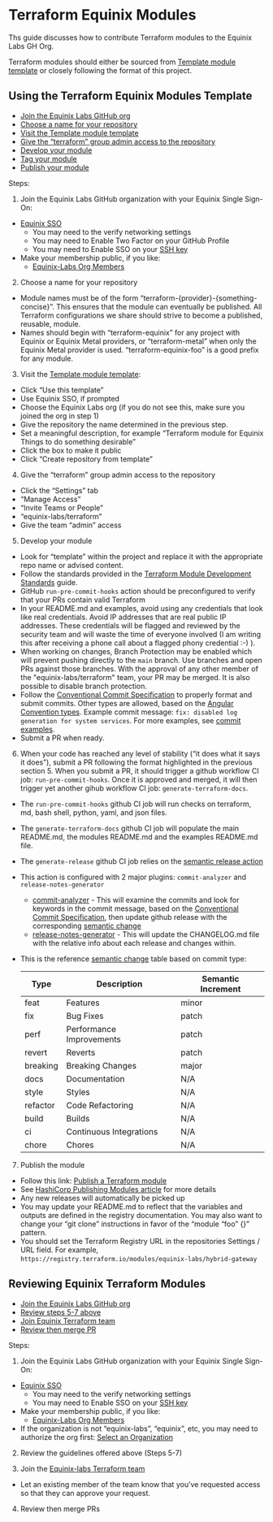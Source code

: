# Terraform Equinix Modules

Ths guide discusses how to contribute Terraform modules to the Equinix Labs GH Org.

Terraform modules should either be sourced from [Template module template] or closely following the format of this project.

## Using the Terraform Equinix Modules Template

- [Join the Equinix Labs GitHub org](#join)
- [Choose a name for your repository](#choose)
- [Visit the Template module template](#visit)
- [Give the “terraform” group admin access to the repository](#give)
- [Develop your module](#develop)
- [Tag your module](#tag)
- [Publish your module](#publish)

Steps:

1. <a name="join"></a> Join the Equinix Labs GitHub organization with your Equinix Single Sign-On:

* [Equinix SSO]
  * You may need to the verify networking settings
  * You may need to Enable Two Factor on your GitHub Profile
  * You may need to Enable SSO on your [SSH key]
* Make your membership public, if you like:
  * [Equinix-Labs Org Members]

2. <a name="choose"></a> Choose a name for your repository

* Module names must be of the form “terraform-{provider}-{something-concise}”. This ensures that the module can eventually be published. All Terraform configurations we share should strive to become a published, reusable, module.
* Names should begin with “terraform-equinix” for any project with Equinix or Equinix Metal providers, or “terraform-metal” when only the Equinix Metal provider is used. “terraform-equinix-foo” is a good prefix for any module.

3. <a name="visit"></a> Visit the [Template module template]:

* Click “Use this template”
* Use Equinix SSO, if prompted
* Choose the Equinix Labs org (if you do not see this, make sure you joined the org in step 1)
* Give the repository the name determined in the previous step.
* Set a meaningful description, for example “Terraform module for Equinix Things to do something desirable”
* Click the box to make it public
* Click “Create repository from template”

4. <a name="give"></a> Give the “terraform” group admin access to the repository

* Click the “Settings” tab
* “Manage Access”
* “Invite Teams or People”
* “equinix-labs/terraform”
* Give the team “admin” access

5. <a name="develop"></a> Develop your module

* Look for “template” within the project and replace it with the appropriate repo name or advised content.
* Follow the standards provided in the [Terraform Module Development Standards] guide.
* GitHub `run-pre-commit-hooks` action should be preconfigured to verify that your PRs contain valid Terraform
* In your README.md and examples, avoid using any credentials that look like real credentials.  Avoid IP addresses that are real public IP addresses. These credentials will be flagged and reviewed by the security team and will waste the time of everyone involved (I am writing this after receiving a phone call about a flagged phony credential :-) ).
* When working on changes, Branch Protection may be enabled which will prevent pushing directly to the `main` branch. Use branches and open PRs against those branches. With the approval of any other member of the "equinix-labs/terraform" team, your PR may be merged. It is also possible to disable branch protection.
* Follow the [Conventional Commit Specification] to properly format and submit commits. Other types are allowed, based on the [Angular Convention types]. Example commit message: `fix: disabled log generation for system services`. For more examples, see [commit examples].
* Submit a PR when ready.

6. <a name="tag"></a> When your code has reached any level of stability (“it does what it says it does”), submit a PR following the format highlighted in the previous section 5. When you submit a PR, it should trigger a github workflow CI job: `run-pre-commit-hooks`. Once it is approved and merged, it will then trigger yet another gihub workflow CI job: `generate-terraform-docs`.

* The `run-pre-commit-hooks` github CI job will run checks on terraform, md, bash shell, python, yaml, and json files.
* The `generate-terraform-docs` github CI job will populate the main README.md, the modules README.md and the examples README.md file.
* The `generate-release` github CI job relies on the [semantic release action]
* This action is configured with 2 major plugins: `commit-analyzer` and `release-notes-generator`
  - [commit-analyzer] - This will examine the commits and look for keywords in the commit message, based on the [Conventional Commit Specification], then update github release with the corresponding [semantic change]
  - [release-notes-generator] - This will update the CHANGELOG.md file with the relative info about each release and changes within.
* This is the reference [semantic change] table based on commit type:

  | Type | Description | Semantic Increment |
  |------|-------------|--------------------|
  | feat | Features | minor |
  | fix | Bug Fixes | patch |
  | perf | Performance Improvements | patch |
  | revert | Reverts | patch |
  | breaking | Breaking Changes | major |
  | docs | Documentation | N/A |
  | style | Styles | N/A |
  | refactor | Code Refactoring | N/A |
  | build | Builds | N/A |
  | ci | Continuous Integrations | N/A |
  | chore | Chores | N/A |

7. <a name="publish"></a> Publish the module

* Follow this link: [Publish a Terraform module]
* See [HashiCorp Publishing Modules article] for more details
* Any new releases will automatically be picked up
* You may update your README.md to reflect that the variables and outputs are defined in the registry documentation. You may also want to change your “git clone” instructions in favor of the “module “foo” {}” pattern.
* You should set the Terraform Registry URL in the repositories Settings / URL field. For example, `https://registry.terraform.io/modules/equinix-labs/hybrid-gateway`

## Reviewing Equinix Terraform Modules

- [Join the Equinix Labs GitHub org](#joinequinix)
- [Review steps 5-7 above](#develop)
- [Join Equinix Terraform team](#jointeam)
- [Review then merge PR](#reviewpr)

Steps:

1. <a name="joinequinix"></a>Join the Equinix Labs GitHub organization with your Equinix Single Sign-On:

* [Equinix SSO]
  * You may need to the verify networking settings
  * You may need to Enable SSO on your [SSH key]
* Make your membership public, if you like:
  * [Equinix-Labs Org Members]
* If the organization is not “equinix-labs”, “equinix”, etc, you may need to authorize the org first: [Select an Organization]

2. <a name="develop"></a> Review the guidelines offered above (Steps 5-7)

3. <a name="jointeam"></a> Join the [Equinix-labs Terraform team]

* Let an existing member of the team know that you’ve requested access so that they can approve your request.

4. <a name="reviewpr"></a> Review then merge PRs

[Terraform Module Development Standards]: terraform-module-standards.md
[SSH key]: https://github.com/settings/keys
[Template module template]: https://github.com/equinix-labs/terraform-equinix-template
[Equinix SSO]: https://github.com/orgs/equinix-labs/sso
[Equinix-Labs Org Members]: https://github.com/orgs/equinix-labs/people
[Publish a Terraform module]: https://registry.terraform.io/github/create
[HashiCorp Publishing Modules article]: https://developer.hashicorp.com/terraform/registry/modules/publish
[Equinix-labs Terraform team]: https://github.com/orgs/equinix-labs/teams/terraform/members
[Select an Organization]: https://registry.terraform.io/publish/provider
[Conventional Commit Specification]: https://www.conventionalcommits.org/en/v1.0.0/#specification
[Angular Convention types]: https://github.com/angular/angular/blob/22b96b9/CONTRIBUTING.md#type
[commit examples]: https://www.conventionalcommits.org/en/v1.0.0/#examples
[semantic release action]: https://github.com/marketplace/actions/action-for-semantic-release
[semantic change]: https://semver.org/#summary
[commit-analyzer]: https://github.com/semantic-release/commit-analyzer
[release-notes-generator]: https://github.com/semantic-release/release-notes-generator
